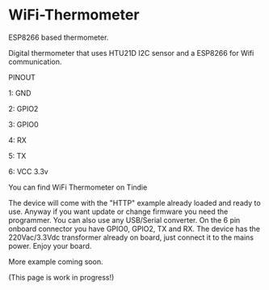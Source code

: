 # WiFi-Thermometer
ESP8266 based thermometer.

Digital thermometer that uses HTU21D I2C sensor and a ESP8266 for Wifi communication.

PINOUT


1: GND

2: GPIO2

3: GPIO0

4: RX

5: TX

6: VCC 3.3v


You can find WiFi Thermometer on Tindie

The device will come with the "HTTP" example already loaded and ready to use.
Anyway if you want update or change firmware you need the programmer.
You can also use any USB/Serial converter.
On the 6 pin onboard connector you have GPIO0, GPIO2, TX and RX.
The device has the 220Vac/3.3Vdc transformer already on board, just connect it to the mains power.
Enjoy your board.

More example coming soon.

(This page is work in progress!)
